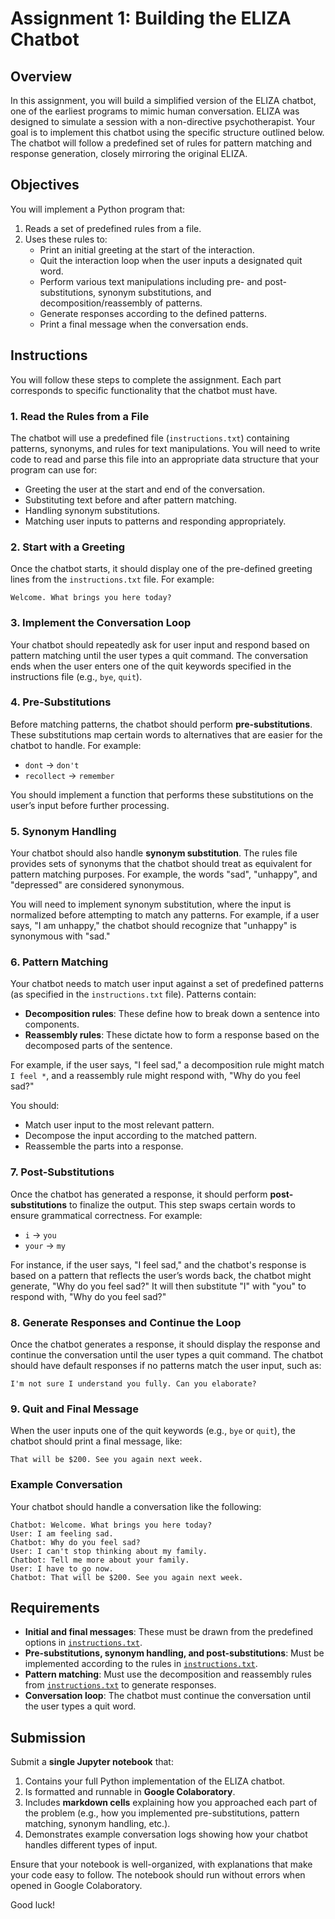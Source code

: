 # Assignment 1: Building the ELIZA Chatbot

## Overview

In this assignment, you will build a simplified version of the ELIZA chatbot, one of the earliest programs to mimic human conversation. ELIZA was designed to simulate a session with a non-directive psychotherapist. Your goal is to implement this chatbot using the specific structure outlined below. The chatbot will follow a predefined set of rules for pattern matching and response generation, closely mirroring the original ELIZA.

## Objectives

You will implement a Python program that:
1. Reads a set of predefined rules from a file.
2. Uses these rules to:
   - Print an initial greeting at the start of the interaction.
   - Quit the interaction loop when the user inputs a designated quit word.
   - Perform various text manipulations including pre- and post-substitutions, synonym substitutions, and decomposition/reassembly of patterns.
   - Generate responses according to the defined patterns.
   - Print a final message when the conversation ends.

## Instructions

You will follow these steps to complete the assignment. Each part corresponds to specific functionality that the chatbot must have.

### 1. Read the Rules from a File
The chatbot will use a predefined file (`instructions.txt`) containing patterns, synonyms, and rules for text manipulations. You will need to write code to read and parse this file into an appropriate data structure that your program can use for:
- Greeting the user at the start and end of the conversation.
- Substituting text before and after pattern matching.
- Handling synonym substitutions.
- Matching user inputs to patterns and responding appropriately.

### 2. Start with a Greeting
Once the chatbot starts, it should display one of the pre-defined greeting lines from the `instructions.txt` file. For example:
```
Welcome. What brings you here today?
```

### 3. Implement the Conversation Loop
Your chatbot should repeatedly ask for user input and respond based on pattern matching until the user types a quit command. The conversation ends when the user enters one of the quit keywords specified in the instructions file (e.g., `bye`, `quit`).

### 4. Pre-Substitutions
Before matching patterns, the chatbot should perform **pre-substitutions**. These substitutions map certain words to alternatives that are easier for the chatbot to handle. For example:
- `dont` → `don't`
- `recollect` → `remember`

You should implement a function that performs these substitutions on the user’s input before further processing.

### 5. Synonym Handling
Your chatbot should also handle **synonym substitution**. The rules file provides sets of synonyms that the chatbot should treat as equivalent for pattern matching purposes. For example, the words "sad", "unhappy", and "depressed" are considered synonymous.

You will need to implement synonym substitution, where the input is normalized before attempting to match any patterns. For example, if a user says, "I am unhappy," the chatbot should recognize that "unhappy" is synonymous with "sad."

### 6. Pattern Matching
Your chatbot needs to match user input against a set of predefined patterns (as specified in the `instructions.txt` file). Patterns contain:
- **Decomposition rules**: These define how to break down a sentence into components.
- **Reassembly rules**: These dictate how to form a response based on the decomposed parts of the sentence.

For example, if the user says, "I feel sad," a decomposition rule might match `I feel *`, and a reassembly rule might respond with, "Why do you feel sad?"

You should:
- Match user input to the most relevant pattern.
- Decompose the input according to the matched pattern.
- Reassemble the parts into a response.

### 7. Post-Substitutions
Once the chatbot has generated a response, it should perform **post-substitutions** to finalize the output. This step swaps certain words to ensure grammatical correctness. For example:
- `i` → `you`
- `your` → `my`

For instance, if the user says, "I feel sad," and the chatbot's response is based on a pattern that reflects the user’s words back, the chatbot might generate, "Why do you feel sad?" It will then substitute "I" with "you" to respond with, "Why do you feel sad?"

### 8. Generate Responses and Continue the Loop
Once the chatbot generates a response, it should display the response and continue the conversation until the user types a quit command. The chatbot should have default responses if no patterns match the user input, such as:
```
I'm not sure I understand you fully. Can you elaborate?
```

### 9. Quit and Final Message
When the user inputs one of the quit keywords (e.g., `bye` or `quit`), the chatbot should print a final message, like:
```
That will be $200. See you again next week.
```

### Example Conversation

Your chatbot should handle a conversation like the following:

```
Chatbot: Welcome. What brings you here today?
User: I am feeling sad.
Chatbot: Why do you feel sad?
User: I can't stop thinking about my family.
Chatbot: Tell me more about your family.
User: I have to go now.
Chatbot: That will be $200. See you again next week.
```

## Requirements

- **Initial and final messages**: These must be drawn from the predefined options in [`instructions.txt`](instructions.txt).
- **Pre-substitutions, synonym handling, and post-substitutions**: Must be implemented according to the rules in [`instructions.txt`](instructions.txt).
- **Pattern matching**: Must use the decomposition and reassembly rules from [`instructions.txt`](instructions.txt) to generate responses.
- **Conversation loop**: The chatbot must continue the conversation until the user types a quit word.
  
## Submission

Submit a **single Jupyter notebook** that:
1. Contains your full Python implementation of the ELIZA chatbot.
2. Is formatted and runnable in **Google Colaboratory**.
3. Includes **markdown cells** explaining how you approached each part of the problem (e.g., how you implemented pre-substitutions, pattern matching, synonym handling, etc.).
4. Demonstrates example conversation logs showing how your chatbot handles different types of input.

Ensure that your notebook is well-organized, with explanations that make your code easy to follow. The notebook should run without errors when opened in Google Colaboratory.

Good luck!
